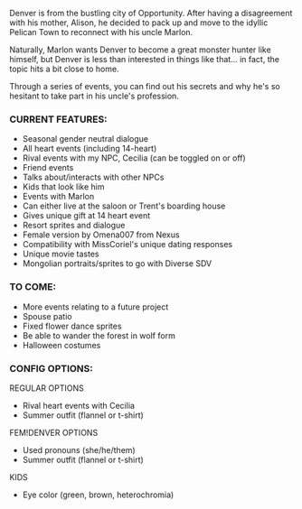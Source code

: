 Denver is from the bustling city of Opportunity. After having a disagreement with his mother, Alison, he decided to pack up and move to the idyllic Pelican Town to reconnect with his uncle Marlon.

Naturally, Marlon wants Denver to become a great monster hunter like himself, but Denver is less than interested in things like that... in fact, the topic hits a bit close to home.


Through a series of events, you can find out his secrets and why he's so hesitant to take part in his uncle's profession.

### CURRENT FEATURES: ###

- Seasonal gender neutral dialogue
- All heart events (including 14-heart)
- Rival events with my NPC, Cecilia (can be toggled on or off)
- Friend events
- Talks about/interacts with other NPCs
- Kids that look like him
- Events with Marlon
- Can either live at the saloon or Trent's boarding house
- Gives unique gift at 14 heart event
- Resort sprites and dialogue
- Female version by Omena007 from Nexus
- Compatibility with MissCoriel's unique dating responses
- Unique movie tastes
- Mongolian portraits/sprites to go with Diverse SDV

### TO COME: ###

- More events relating to a future project
- Spouse patio
- Fixed flower dance sprites
- Be able to wander the forest in wolf form
- Halloween costumes

### CONFIG OPTIONS: ###

REGULAR OPTIONS

- Rival heart events with Cecilia
- Summer outfit (flannel or t-shirt)

FEM!DENVER OPTIONS

- Used pronouns (she/he/them)
- Summer outfit (flannel or t-shirt)

KIDS

- Eye color (green, brown, heterochromia)
